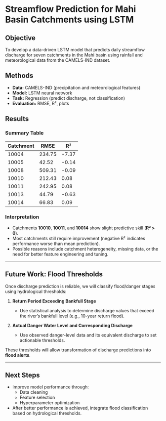 # Streamflow Prediction for Mahi Basin Catchments using LSTM

## Objective  
To develop a data-driven LSTM model that predicts daily streamflow discharge for seven catchments in the Mahi basin using rainfall and meteorological data from the CAMELS-IND dataset.

## Methods  
- **Data:** CAMELS-IND (precipitation and meteorological features)  
- **Model:** LSTM neural network  
- **Task:** Regression (predict discharge, not classification)  
- **Evaluation:** RMSE, R², plots  

## Results  

### Summary Table  
| Catchment | RMSE   | R²    |
|-----------|--------|-------|
| 10004     | 234.75 | -7.37 |
| 10005     | 42.52  | -0.14 |
| 10008     | 509.31 | -0.09 |
| 10010     | 212.43 | 0.08  |
| 10011     | 242.95 | 0.08  |
| 10013     | 44.79  | -0.63 |
| 10014     | 66.83  | 0.09  |

### Interpretation  
- Catchments **10010**, **10011**, and **10014** show slight predictive skill (**R² > 0**).  
- Most catchments still require improvement (negative R² indicates performance worse than mean prediction).  
- Possible reasons include catchment heterogeneity, missing data, or the need for better feature engineering and tuning.

---

## Future Work: Flood Thresholds  

Once discharge prediction is reliable, we will classify flood/danger stages using hydrological thresholds:

1. **Return Period Exceeding Bankfull Stage**  
   - Use statistical analysis to determine discharge values that exceed the river’s bankfull level (e.g., 10-year return flood).

2. **Actual Danger Water Level and Corresponding Discharge**  
   - Use observed danger-level data and its equivalent discharge to set actionable thresholds.

These thresholds will allow transformation of discharge predictions into **flood alerts**.

---

## Next Steps  
- Improve model performance through:  
  - Data cleaning  
  - Feature selection  
  - Hyperparameter optimization  
- After better performance is achieved, integrate flood classification based on hydrological thresholds.
